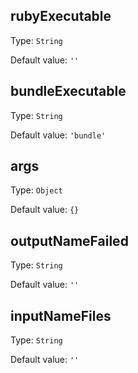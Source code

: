 ## rubyExecutable

Type: `String`

Default value: `''`


## bundleExecutable

Type: `String`

Default value: `'bundle'`


## args

Type: `Object`

Default value: `{}`


## outputNameFailed

Type: `String`

Default value: `''`


## inputNameFiles

Type: `String`

Default value: `''`
